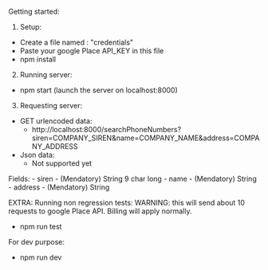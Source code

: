 Getting started:

1) Setup:
- Create a file named : "credentials"
- Paste your google Place API_KEY in this file
- npm install

2) Running server:
- npm start (launch the server on localhost:8000)

3) Requesting server:
  - GET urlencoded data:
    - http://localhost:8000/searchPhoneNumbers?siren=COMPANY_SIREN&name=COMPANY_NAME&address=COMPANY_ADDRESS
  - Json data:
    - Not supported yet

Fields:
        - siren   - (Mendatory) String 9 char long
        - name    - (Mendatory) String
        - address - (Mendatory) String

EXTRA: Running non regression tests:
  WARNING: this will send about 10 requests to google Place API. Billing will apply normally.
- npm run test

For dev purpose:
- npm run dev
